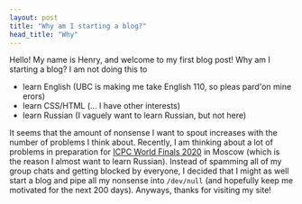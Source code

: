 ```yaml
---
layout: post
title: "Why am I starting a blog?"
head_title: "Why"
---
```


Hello! My name is Henry, and welcome to my first blog post! Why am I starting a blog? I am not doing
this to

- learn English (UBC is making me take English 110, so pleas pard'on mine erors)
- learn CSS/HTML (\.\.\. I have other interests)
- learn Russian (I vaguely want to learn Russian, but not here)

It seems that the amount of nonsense I want to spout increases with the number of problems I think
about. Recently, I am thinking about a lot of problems in preparation for [ICPC World Finals
2020][wf] in Moscow (which is the reason I almost want to learn Russian). Instead of spamming all of
my group chats and getting blocked by everyone, I decided that I might as well start a blog and pipe
all my nonsense into `/dev/null` (and hopefully keep me motivated for the next 200 days). Anyways,
thanks for visiting my site!

[wf]: https://icpc.baylor.edu/worldfinals/rules
